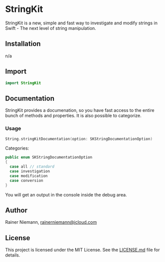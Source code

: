 # StringKit
StringKit is a new, simple and fast way to investigate and modify strings in Swift - The next level of string manipulation.

## Installation
n/a

## Import
```swift
import StringKit
```

## Documentation
StringKit provides a documenation, so you have fast access to the entire bunch of methods and properties. It is also possible to categorize.

### Usage
```swift
String.stringKitDocumentation(option: SKStringDocumentationOption)
```

Categories:
```swift
public enum SKStringDocumentationOption
{
  case all // standard
  case investigation
  case modification
  case conversion
}
```

You will get an output in the console inside the debug area.

## Author
Rainer Niemann, rainerniemann@icloud.com

## License
This project is licensed under the MIT License. See the [LICENSE.md](/LICENSE.md) file for details.
